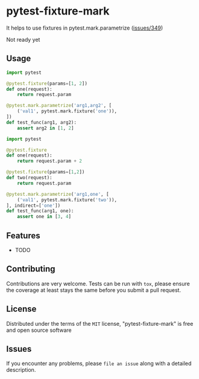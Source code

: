 pytest-fixture-mark
===================================

It helps to use fixtures in pytest.mark.parametrize ([issues/349](https://github.com/pytest-dev/pytest/issues/349))

Not ready yet


Usage
-----

```python
import pytest

@pytest.fixture(params=[1, 2])
def one(request):
    return request.param

@pytest.mark.parametrize('arg1,arg2', [
    ('val1', pytest.mark.fixture('one')),
])
def test_func(arg1, arg2):
    assert arg2 in [1, 2]
```

```python
import pytest

@pytest.fixture
def one(request):
    return request.param + 2

@pytest.fixture(params=[1,2])
def two(request):
    return request.param

@pytest.mark.parametrize('arg1,one', [
    ('val1', pytest.mark.fixture('two')),
], indirect=['one'])
def test_func(arg1, one):
    assert one in [3, 4]
```

Features
--------

* TODO

Contributing
------------
Contributions are very welcome. Tests can be run with `tox`, please ensure
the coverage at least stays the same before you submit a pull request.

License
-------

Distributed under the terms of the `MIT` license, "pytest-fixture-mark" is free and open source software


Issues
------

If you encounter any problems, please `file an issue` along with a detailed description.
